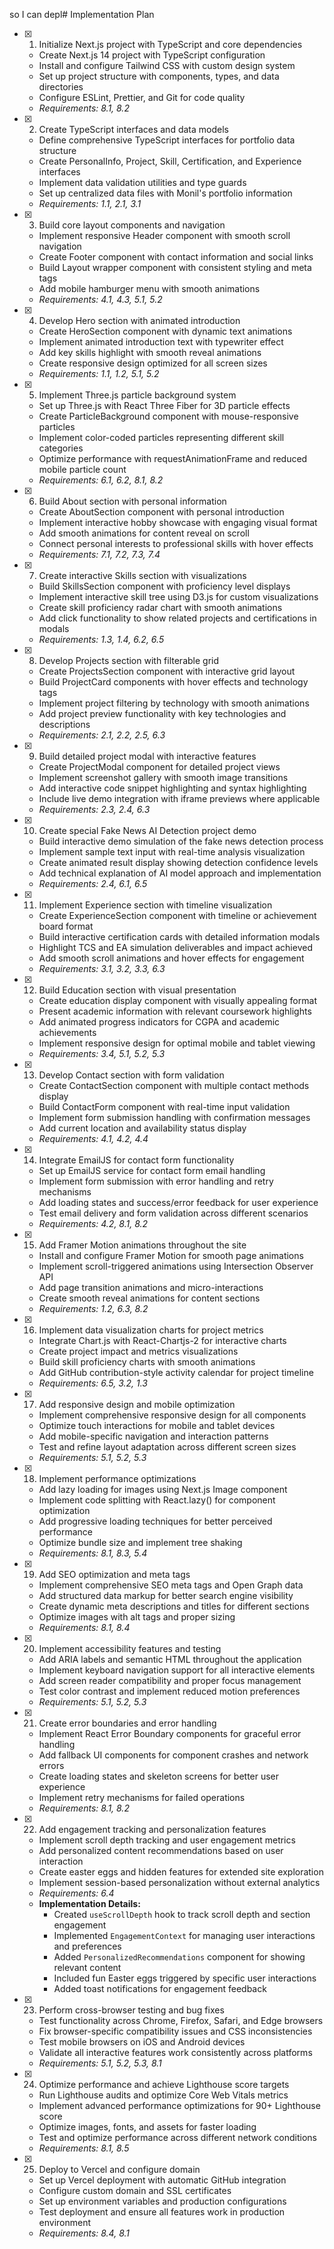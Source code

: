 so I can depl# Implementation Plan

- [x] 1. Initialize Next.js project with TypeScript and core dependencies
  - Create Next.js 14 project with TypeScript configuration
  - Install and configure Tailwind CSS with custom design system
  - Set up project structure with components, types, and data directories
  - Configure ESLint, Prettier, and Git for code quality
  - _Requirements: 8.1, 8.2_

- [x] 2. Create TypeScript interfaces and data models
  - Define comprehensive TypeScript interfaces for portfolio data structure
  - Create PersonalInfo, Project, Skill, Certification, and Experience interfaces
  - Implement data validation utilities and type guards
  - Set up centralized data files with Monil's portfolio information
  - _Requirements: 1.1, 2.1, 3.1_

- [x] 3. Build core layout components and navigation
  - Implement responsive Header component with smooth scroll navigation
  - Create Footer component with contact information and social links
  - Build Layout wrapper component with consistent styling and meta tags
  - Add mobile hamburger menu with smooth animations
  - _Requirements: 4.1, 4.3, 5.1, 5.2_

- [x] 4. Develop Hero section with animated introduction
  - Create HeroSection component with dynamic text animations
  - Implement animated introduction text with typewriter effect
  - Add key skills highlight with smooth reveal animations
  - Create responsive design optimized for all screen sizes
  - _Requirements: 1.1, 1.2, 5.1, 5.2_

- [x] 5. Implement Three.js particle background system
  - Set up Three.js with React Three Fiber for 3D particle effects
  - Create ParticleBackground component with mouse-responsive particles
  - Implement color-coded particles representing different skill categories
  - Optimize performance with requestAnimationFrame and reduced mobile particle count
  - _Requirements: 6.1, 6.2, 8.1, 8.2_

- [x] 6. Build About section with personal information
  - Create AboutSection component with personal introduction
  - Implement interactive hobby showcase with engaging visual format
  - Add smooth animations for content reveal on scroll
  - Connect personal interests to professional skills with hover effects
  - _Requirements: 7.1, 7.2, 7.3, 7.4_

- [x] 7. Create interactive Skills section with visualizations
  - Build SkillsSection component with proficiency level displays
  - Implement interactive skill tree using D3.js for custom visualizations
  - Create skill proficiency radar chart with smooth animations
  - Add click functionality to show related projects and certifications in modals
  - _Requirements: 1.3, 1.4, 6.2, 6.5_

- [x] 8. Develop Projects section with filterable grid
  - Create ProjectsSection component with interactive grid layout
  - Build ProjectCard components with hover effects and technology tags
  - Implement project filtering by technology with smooth animations
  - Add project preview functionality with key technologies and descriptions
  - _Requirements: 2.1, 2.2, 2.5, 6.3_

- [x] 9. Build detailed project modal with interactive features
  - Create ProjectModal component for detailed project views
  - Implement screenshot gallery with smooth image transitions
  - Add interactive code snippet highlighting and syntax highlighting
  - Include live demo integration with iframe previews where applicable
  - _Requirements: 2.3, 2.4, 6.3_

- [x] 10. Create special Fake News AI Detection project demo
  - Build interactive demo simulation of the fake news detection process
  - Implement sample text input with real-time analysis visualization
  - Create animated result display showing detection confidence levels
  - Add technical explanation of AI model approach and implementation
  - _Requirements: 2.4, 6.1, 6.5_

- [x] 11. Implement Experience section with timeline visualization
  - Create ExperienceSection component with timeline or achievement board format
  - Build interactive certification cards with detailed information modals
  - Highlight TCS and EA simulation deliverables and impact achieved
  - Add smooth scroll animations and hover effects for engagement
  - _Requirements: 3.1, 3.2, 3.3, 6.3_

- [x] 12. Build Education section with visual presentation
  - Create education display component with visually appealing format
  - Present academic information with relevant coursework highlights
  - Add animated progress indicators for CGPA and academic achievements
  - Implement responsive design for optimal mobile and tablet viewing
  - _Requirements: 3.4, 5.1, 5.2, 5.3_

- [x] 13. Develop Contact section with form validation
  - Create ContactSection component with multiple contact methods display
  - Build ContactForm component with real-time input validation
  - Implement form submission handling with confirmation messages
  - Add current location and availability status display
  - _Requirements: 4.1, 4.2, 4.4_

- [x] 14. Integrate EmailJS for contact form functionality
  - Set up EmailJS service for contact form email handling
  - Implement form submission with error handling and retry mechanisms
  - Add loading states and success/error feedback for user experience
  - Test email delivery and form validation across different scenarios
  - _Requirements: 4.2, 8.1, 8.2_

- [x] 15. Add Framer Motion animations throughout the site
  - Install and configure Framer Motion for smooth page animations
  - Implement scroll-triggered animations using Intersection Observer API
  - Add page transition animations and micro-interactions
  - Create smooth reveal animations for content sections
  - _Requirements: 1.2, 6.3, 8.2_

- [x] 16. Implement data visualization charts for project metrics
  - Integrate Chart.js with React-Chartjs-2 for interactive charts
  - Create project impact and metrics visualizations
  - Build skill proficiency charts with smooth animations
  - Add GitHub contribution-style activity calendar for project timeline
  - _Requirements: 6.5, 3.2, 1.3_

- [x] 17. Add responsive design and mobile optimization
  - Implement comprehensive responsive design for all components
  - Optimize touch interactions for mobile and tablet devices
  - Add mobile-specific navigation and interaction patterns
  - Test and refine layout adaptation across different screen sizes
  - _Requirements: 5.1, 5.2, 5.3_

- [x] 18. Implement performance optimizations
  - Add lazy loading for images using Next.js Image component
  - Implement code splitting with React.lazy() for component optimization
  - Add progressive loading techniques for better perceived performance
  - Optimize bundle size and implement tree shaking
  - _Requirements: 8.1, 8.3, 5.4_

- [x] 19. Add SEO optimization and meta tags
  - Implement comprehensive SEO meta tags and Open Graph data
  - Add structured data markup for better search engine visibility
  - Create dynamic meta descriptions and titles for different sections
  - Optimize images with alt tags and proper sizing
  - _Requirements: 8.1, 8.4_

- [x] 20. Implement accessibility features and testing
  - Add ARIA labels and semantic HTML throughout the application
  - Implement keyboard navigation support for all interactive elements
  - Add screen reader compatibility and proper focus management
  - Test color contrast and implement reduced motion preferences
  - _Requirements: 5.1, 5.2, 5.3_

- [x] 21. Create error boundaries and error handling
  - Implement React Error Boundary components for graceful error handling
  - Add fallback UI components for component crashes and network errors
  - Create loading states and skeleton screens for better user experience
  - Implement retry mechanisms for failed operations
  - _Requirements: 8.1, 8.2_

- [x] 22. Add engagement tracking and personalization features
  - Implement scroll depth tracking and user engagement metrics
  - Add personalized content recommendations based on user interaction
  - Create easter eggs and hidden features for extended site exploration
  - Implement session-based personalization without external analytics
  - _Requirements: 6.4_
  - **Implementation Details:**
    - Created `useScrollDepth` hook to track scroll depth and section engagement
    - Implemented `EngagementContext` for managing user interactions and preferences
    - Added `PersonalizedRecommendations` component for showing relevant content
    - Included fun Easter eggs triggered by specific user interactions
    - Added toast notifications for engagement feedback

- [x] 23. Perform cross-browser testing and bug fixes
  - Test functionality across Chrome, Firefox, Safari, and Edge browsers
  - Fix browser-specific compatibility issues and CSS inconsistencies
  - Test mobile browsers on iOS and Android devices
  - Validate all interactive features work consistently across platforms
  - _Requirements: 5.1, 5.2, 5.3, 8.1_

- [x] 24. Optimize performance and achieve Lighthouse score targets
  - Run Lighthouse audits and optimize Core Web Vitals metrics
  - Implement advanced performance optimizations for 90+ Lighthouse score
  - Optimize images, fonts, and assets for faster loading
  - Test and optimize performance across different network conditions
  - _Requirements: 8.1, 8.5_

- [x] 25. Deploy to Vercel and configure domain
  - Set up Vercel deployment with automatic GitHub integration
  - Configure custom domain and SSL certificates
  - Set up environment variables and production configurations
  - Test deployment and ensure all features work in production environment
  - _Requirements: 8.4, 8.1_

